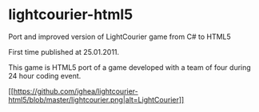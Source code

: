 # lightcourier-html5
Port and improved version of LightCourier game from C# to HTML5

First time published at 25.01.2011. 

This game is HTML5 port of a game developed with a team of four during 24 hour coding event.

[[https://github.com/ighea/lightcourier-html5/blob/master/lightcourier.png|alt=LightCourier]]

